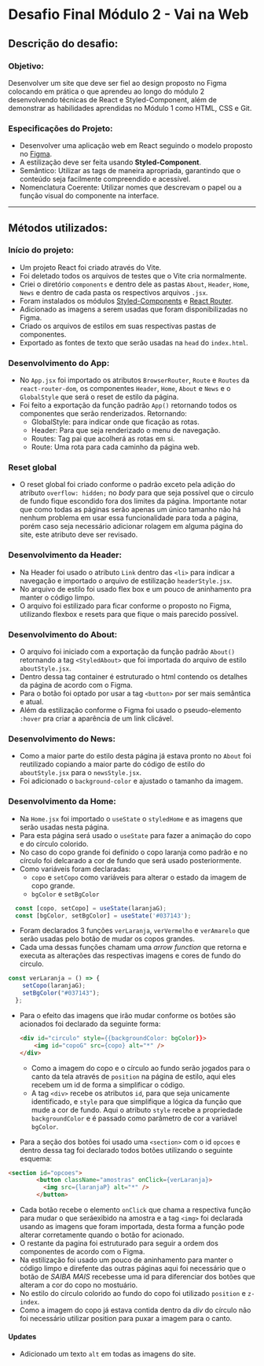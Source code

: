 # Desafio Final Módulo 2 - Vai na Web

## Descrição do desafio:

### Objetivo: 
Desenvolver um site que deve ser fiel ao design proposto no Figma colocando em prática o que aprendeu ao longo do módulo 2 desenvolvendo técnicas de React e Styled-Component, além de demonstrar as habilidades aprendidas no Módulo 1 como HTML, CSS e Git.

### Especificações do Projeto:
- Desenvolver uma aplicação web em React seguindo o modelo proposto no [Figma](https://www.figma.com/design/lDEBqDNjbhumoZwQ7CBL7P/Starbucks?node-id=0-1&node-type=canvas&t=mB1nysvZUBrsRoip-0).
- A estilização deve ser feita usando **Styled-Component**.
- Semântico: Utilizar as tags de maneira apropriada, garantindo que o conteúdo seja facilmente compreendido e acessível.
- Nomenclatura Coerente: Utilizar nomes que descrevam o papel ou a função visual do componente na interface.

---

## Métodos utilizados:

### Início do projeto:

- Um projeto React foi criado através do Vite.
- Foi deletado todos os arquivos de testes que o Vite cria normalmente.
- Criei o diretório `components` e dentro dele as pastas `About`, `Header`, `Home`, `News` e dentro de cada pasta os respectivos arquivos `.jsx`.
- Foram instalados os módulos [Styled-Components](https://styled-components.com/docs) e [React Router](https://v5.reactrouter.com/web/api/BrowserRouter).
- Adicionado as imagens a serem usadas que foram disponibilizadas no Figma.
- Criado os arquivos de estilos em suas respectivas pastas de componentes.
- Exportado as fontes de texto que serão usadas na `head` do `index.html`.

### Desenvolvimento do App:

- No `App.jsx` foi importado os atributos `BrowserRouter`, `Route` e `Routes` da `react-router-dom`, os componentes `Header`, `Home`, `About` e `News` e o `GlobalStyle` que será o reset de estilo da página.
- Foi feito a exportação da função padrão `App()` retornando todos os componentes que serão renderizados. Retornando:
  - GlobalStyle: para indicar onde que ficação as rotas.
  - Header: Para que seja renderizado o menu de navegação.
  - Routes: Tag pai que acolherá as rotas em si.
  - Route: Uma rota para cada caminho da página web.

### Reset global
- O reset global foi criado conforme o padrão exceto pela adição do atributo `overflow: hidden;` no *body* para que seja possível que o circulo de fundo fique escondido fora dos limites da página. Importante notar que como todas as páginas serão apenas um único tamanho não há nenhum problema em usar essa funcionalidade para toda a página, porém caso seja necessário adicionar rolagem em alguma página do site, este atributo deve ser revisado.

### Desenvolvimento da Header:

- Na Header foi usado o atributo `Link` dentro das `<li>` para indicar a navegação e importado o arquivo de estilização `headerStyle.jsx`.
- No arquivo de estilo  foi usado flex box e um pouco de aninhamento pra manter o código limpo.
- O arquivo foi estilizado para ficar conforme o proposto no Figma, utilizando flexbox e resets para que fique o mais parecido possível.

### Desenvolvimento do About:
- O arquivo foi iniciado com a exportação da função padrão `About()` retornando a tag `<StyledAbout>` que foi importada do arquivo de estilo `aboutStyle.jsx`.
- Dentro dessa tag container é estruturado o html contendo os detalhes da página de acordo com o Figma.
- Para o botão foi optado por usar a tag `<button>` por ser mais semântica e atual.
- Além da estilização conforme o Figma foi usado o pseudo-elemento `:hover` pra criar a aparência de um link clicável.

### Desenvolvimento do News:
- Como a maior parte do estilo desta página já estava pronto no `About` foi reutilizado copiando a maior parte do código de estilo do `aboutStyle.jsx` para o `newsStyle.jsx`.
- Foi adicionado o `background-color` e ajustado o tamanho da imagem.

### Desenvolvimento da Home:
- Na `Home.jsx` foi importado o `useState` o `styledHome` e as imagens que serão usadas nesta página.
- Para esta página será usado o `useState` para fazer a animação do copo e do círculo colorido.
- No caso do copo grande foi definido o copo laranja como padrão e no círculo foi delcarado a cor de fundo que será usado posteriormente.
- Como variáveis foram declaradas: 
  - `copo` e `setCopo` como variáveis para alterar o estado da imagem de copo grande.
  - `bgColor` e `setBgColor` 

```jsx
  const [copo, setCopo] = useState(laranjaG);
  const [bgColor, setBgColor] = useState('#037143');
```

- Foram declarados 3 funções `verLaranja`, `verVermelho` e `verAmarelo` que serão usadas pelo botão de mudar os copos grandes.
- Cada uma dessas funções chamam uma *arrow function* que retorna e executa as alterações das respectivas imagens e cores de fundo do circulo.

```jsx
const verLaranja = () => {
    setCopo(laranjaG);
    setBgColor("#037143");
  };
```
- Para o efeito das imagens que irão mudar conforme os botões são acionados foi declarado da seguinte forma:
  ```html
  <div id="circulo" style={{backgroundColor: bgColor}}>
      <img id="copoG" src={copo} alt="*" />
  </div>
  ```
  - Como a imagem do copo e o círculo ao fundo serão jogados para o canto da tela através de `position` na página de estilo, aqui eles recebem um id de forma a simplificar o código.
  - A tag `<div>` recebe os atributos `id`, para que seja unicamente identificado, e `style` para que simplifique a lógica da função que mude a cor de fundo. Aqui o atributo `style` recebe a propriedade `backgroundColor` e é passado como parâmetro de cor a variável `bgColor`.

- Para a seção dos botões foi usado uma `<section>` com o id `opcoes` e dentro dessa tag foi declarado todos botões utilizando o seguinte esquema:

```html
<section id="opcoes">
        <button className="amostras" onClick={verLaranja}>
          <img src={laranjaP} alt="*" />
        </button>
```

- Cada botão recebe o elemento `onClick` que chama a respectiva função para mudar o que seráexibido na amostra e a tag `<img>` foi declarada usando as imagens que foram importada, desta forma a função pode alterar corretamente quando o botão for acionado.
- O restante da pagina foi estruturado para seguir a ordem dos componentes de acordo com o Figma.
- Na estilização foi usado um pouco de aninhamento para manter o código limpo e direfente das outras páginas aqui foi necessário que o botão de *SAIBA MAIS* recebesse uma id para diferenciar dos botões que alteram a cor do copo no mostuário.
- No estilo do círculo colorido ao fundo do copo foi utilizado `position` e `z-index`.
- Como a imagem do copo já estava contida dentro da *div* do círculo não foi necessário utilizar position para puxar a imagem para o canto.




#### Updates
- Adicionado um texto `alt` em todas as imagens do site.
